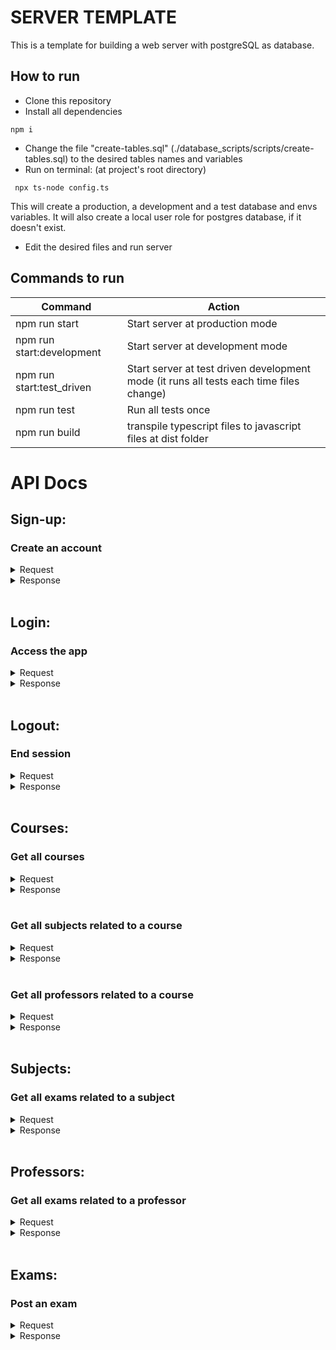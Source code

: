 # SERVER TEMPLATE

This is a template for building a web server with postgreSQL as database.

## How to run

- Clone this repository
- Install all dependencies

```
npm i
```

- Change the file "create-tables.sql" (./database_scripts/scripts/create-tables.sql) to the desired tables names and variables
- Run on terminal: (at project's root directory)

```
 npx ts-node config.ts
```

This will create a production, a development and a test database and envs variables. It will also create a local user role for postgres database, if it doesn't exist.

- Edit the desired files and run server

## Commands to run

| Command                   | Action                                                                                  |
| ------------------------- | --------------------------------------------------------------------------------------- |
| npm run start             | Start server at production mode                                                         |
| npm run start:development | Start server at development mode                                                        |
| npm run start:test_driven | Start server at test driven development mode (it runs all tests each time files change) |
| npm run test              | Run all tests once                                                                      |
| npm run build             | transpile typescript files to javascript files at dist folder                           |

# API Docs

## Sign-up:

### Create an account

<details>
<summary>Request</summary>

- route: /sign-up
- method: post
- body:

```
{
    "name": (string),
    "email": (string)@(string)(.com, .net or .com.br),
    "password": (string)
}
```

</details>

<details>
<summary>Response</summary>

- status code: 201 created
- status code: 400 bad request (for invalid body)
- status code: 409 conflict (if email provided is already in use)
</details>
<br />

## Login:

### Access the app

<details>
<summary>Request</summary>

- route: /login
- method: post
- body:

```
{
    "email": (string)@(string)(.com, .net or .br),
    "password": (string)
}
```

</details>

<details>
<summary>Response</summary>

- status code: 200 ok
- body:

```
{
    "name": (string),
    "token": (string)
}
```

- status code: 400 bad request (for invalid body)
- status code: 404 not found (for wrong email or password)
</details>
<br />

## Logout:

### End session

<details>
<summary>Request</summary>

- route: /logout
- method: post
- authorization: Bearer token
- body:

```
{ }
```

</details>

<details>
<summary>Response</summary>

- status code: 200 ok
- status code: 404 not found (for invalid token)

</details>
<br />

## Courses:

### Get all courses

<details>
<summary>Request</summary>

- route: /courses
- method: get
- authorization: Bearer token

</details>

<details>
<summary>Response</summary>

- status code: 200 ok
- body:

```
[
    {
        "id": (number),
        "name": (string)
    }
]
```
- status code: 204 no content (when there are no registered courses)

</details>
<br />

### Get all subjects related to a course

<details>
<summary>Request</summary>

- route: /courses/:id/subjects
- method: get
- authorization: Bearer token

</details>

<details>
<summary>Response</summary>

- status code: 200 ok
- body:

```
[
    {
        "id": (number),
        "name": (string),
        "season": (string),
        "examsQuantity": (number)
    }
]
```
- status code: 204 no content (when there are no registered subjects)
- status code: 400 not found (if invalid course id)
- status code: 404 not found (if there are no courses with provided id)

</details>
<br />

### Get all professors related to a course

<details>
<summary>Request</summary>

- route: /courses/:id/professors
- method: get
- authorization: Bearer token

</details>

<details>
<summary>Response</summary>

- status code: 200 ok
- body:

```
[
    {
        "id": (number),
        "name": (string),
        "examsQuantity": (number)
    }
]
```
- status code: 204 no content (when there are no registered professors)
- status code: 400 not found (if invalid course id)
- status code: 404 not found (if there are no courses with provided id)

</details>
<br />

## Subjects:

### Get all exams related to a subject

<details>
<summary>Request</summary>

- route: /subjects/:id
- method: get
- authorization: Bearer token

</details>

<details>
<summary>Response</summary>

- status code: 200 ok
- body:

```
[
    {
        "id": (number),
        "name": (string),
        "category": (string),
        "professor": (string),
        "fileUrl": (string)
    }
]
```

- status code: 400 not found (if invalid subject id)
- status code: 404 not found (if there are no subjects with provided id)

</details>
<br />

## Professors:

### Get all exams related to a professor

<details>
<summary>Request</summary>

- route: /professors/:id
- method: get
- authorization: Bearer token

</details>

<details>
<summary>Response</summary>

- status code: 200 ok
- body:

```
[
    {
        "id": (number),
        "name": (string),
        "category": (string),
        "subject": (string),
        "fileUrl": (string)
    }
]
```
- status code: 400 not found (if invalid professor id)
- status code: 404 not found (if there are no professors with provided id)

</details>
<br />

## Exams:

### Post an exam

<details>
<summary>Request</summary>

- route: /exams
- method: post
- authorization: Bearer token
- body:

```
{
    "name": (string),
    "category": (string),
    "professor": (string),
    "subject": (string),
    "fileUrl": (string)
}
```

</details>

<details>
<summary>Response</summary>

- status code: 201 ok
- status code: 404 not found (if invalid category, professor or subject)

</details>
<br />
